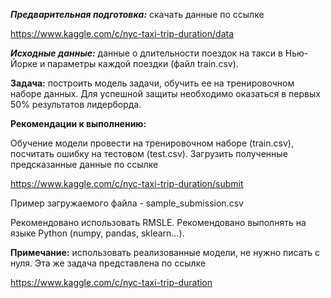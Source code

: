 ***Предварительная подготовка:*** скачать данные по ссылке

https://www.kaggle.com/c/nyc-taxi-trip-duration/data

***Исходные данные:*** данные о длительности поездок на такси в
Нью-Йорке и параметры каждой поездки (файл train.csv).

**Задача:** построить модель задачи, обучить ее на тренировочном наборе
данных. Для успешной защиты необходимо оказаться в первых 50%
результатов лидерборда.

**Рекомендации к выполнению:**

Обучение модели провести на тренировочном наборе (train.csv), посчитать
ошибку на тестовом (test.csv). Загрузить полученные предсказанные данные
по ссылке

https://www.kaggle.com/c/nyc-taxi-trip-duration/submit

Пример загружаемого файла - sample\_submission.csv

Рекомендовано использовать RMSLE. Рекомендовано выполнять на языке
Python (numpy, pandas, sklearn\...).

**Примечание:** использовать реализованные модели, не нужно писать с
нуля. Эта же задача представлена по ссылке

https://www.kaggle.com/c/nyc-taxi-trip-duration
